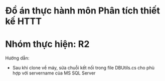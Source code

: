 # Đồ án thực hành môn Phân tích thiết kế HTTT
# Nhóm thực hiện: R2
Hướng dẫn:
+ Sau khi clone về máy, sửa chuỗi kết nối trong file DBUtils.cs cho phù hợp với servername của MS SQL Server
